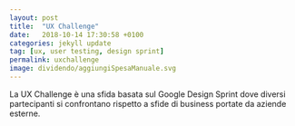 ```yaml
---
layout: post
title:  "UX Challenge"
date:   2018-10-14 17:30:58 +0100
categories: jekyll update
tag: [ux, user testing, design sprint]
permalink: uxchallenge
image: dividendo/aggiungiSpesaManuale.svg
---
```


La UX Challenge è una sfida basata sul Google Design Sprint dove diversi partecipanti si confrontano rispetto a sfide di business portate da aziende esterne.
